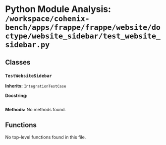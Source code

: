 # Python Module Analysis: `/workspace/cohenix-bench/apps/frappe/frappe/website/doctype/website_sidebar/test_website_sidebar.py`

## Classes

### `TestWebsiteSidebar`
**Inherits:** `IntegrationTestCase`


**Docstring:**
```

```

**Methods:**
No methods found.




## Functions

No top-level functions found in this file.
